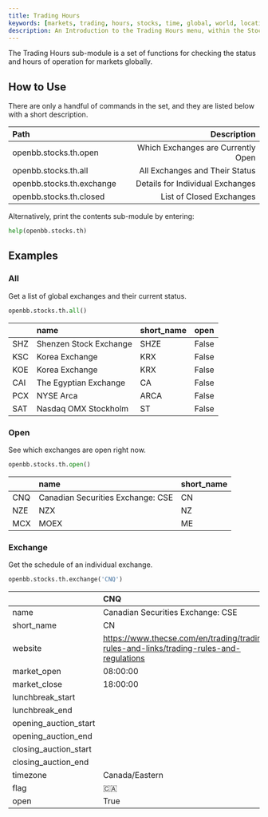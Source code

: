 ```yaml
---
title: Trading Hours
keywords: [markets, trading, hours, stocks, time, global, world, location, open, close, exchange, how to, usage, examples]
description: An Introduction to the Trading Hours menu, within the Stocks menu. This set of features displays the status of international markets.
---
```


The Trading Hours sub-module is a set of functions for checking the status and hours of operation for markets globally.

## How to Use

There are only a handful of commands in the set, and they are listed below with a short description.

|Path |Description |
|:-----|----------:|
|openbb.stocks.th.open | Which Exchanges are Currently Open |
|openbb.stocks.th.all | All Exchanges and Their Status |
|openbb.stocks.th.exchange | Details for Individual Exchanges |
|openbb.stocks.th.closed | List of Closed Exchanges |

Alternatively, print the contents sub-module by entering:

```python
help(openbb.stocks.th)
```

## Examples

### All

Get a list of global exchanges and their current status.

```python
openbb.stocks.th.all()
```

|     | name                   | short_name   | open   |
|:----|:-----------------------|:-------------|:-------|
| SHZ | Shenzen Stock Exchange | SHZE         | False  |
| KSC | Korea Exchange         | KRX          | False  |
| KOE | Korea Exchange         | KRX          | False  |
| CAI | The Egyptian Exchange  | CA           | False  |
| PCX | NYSE Arca              | ARCA         | False  |
| SAT | Nasdaq OMX Stockholm   | ST           | False  |

### Open

See which exchanges are open right now.

```python
openbb.stocks.th.open()
```

|     | name                              | short_name   |
|:----|:----------------------------------|:-------------|
| CNQ | Canadian Securities Exchange: CSE | CN           |
| NZE | NZX                               | NZ           |
| MCX | MOEX                              | ME           |

### Exchange

Get the schedule of an individual exchange.

```python
openbb.stocks.th.exchange('CNQ')
```

|                       | CNQ                                                                                     |
|:----------------------|:----------------------------------------------------------------------------------------|
| name                  | Canadian Securities Exchange: CSE                                                       |
| short_name            | CN                                                                                      |
| website               | https://www.thecse.com/en/trading/trading-rules-and-links/trading-rules-and-regulations |
| market_open           | 08:00:00                                                                                |
| market_close          | 18:00:00                                                                                |
| lunchbreak_start      |                                                                                         |
| lunchbreak_end        |                                                                                         |
| opening_auction_start |                                                                                         |
| opening_auction_end   |                                                                                         |
| closing_auction_start |                                                                                         |
| closing_auction_end   |                                                                                         |
| timezone              | Canada/Eastern                                                                          |
| flag                  | 🇨🇦                                                                                      |
| open                  | True                                                                                    |
